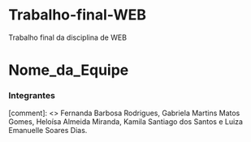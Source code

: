 # Trabalho-final-WEB
Trabalho final da disciplina de WEB

# Nome_da_Equipe

### Integrantes
[comment]: <> Fernanda Barbosa Rodrigues, Gabriela Martins Matos Gomes, Heloísa Almeida Miranda, Kamila Santiago dos Santos e Luiza Emanuelle Soares Dias.